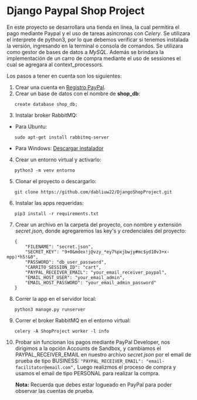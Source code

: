 # Django Paypal Shop Project 

En este proyecto se desarrollara una tienda en línea, la cual permitira el pago mediante Paypal y el uso de tareas asincronas con *Celery*. Se utilizara el interprete de python3, por lo que debemos verificar si tenemos instalada la versión, ingresando en la terminal o consola de comandos. Se utilizara como gestor de bases de datos a *MySQL*. Además se brindara la implementación de un carro de compra mediante el uso de sessiones el cual se agregara al context_processors.

Los pasos a tener en cuenta son los siguientes:
 1. Crear una cuenta en [Registro PayPal](URL "https://www.paypal.com/us/webapps/mpp/account-selection").
 2. Crear un base de datos con el nombre de **shop_db**:
 ```[sql]
    create database shop_db;
 ```
 3. Instalar broker RabbitMQ:
 * Para Ubuntu:
 ```
    sudo apt-get install rabbitmq-server
 ```
 * Para Windows:
    [Descargar instalador](URL "https://www.rabbitmq.com/install-windows.html")
 4. Crear un entorno virtual y activarlo:
 ```
    python3 -m venv entorno
 ```
 5. Clonar el proyecto o descargarlo:
 ```
    git clone https://github.com/dabliuw22/DjangoShopProject.git
 ```
 6. Instalar las apps requeridas:
 ```
    pip3 install -r requirements.txt
 ```
 7. Crear un archivo en la carpeta del proyecto, con nombre y extensión *secret.json*, donde agregaremos las key's y credenciales del proyecto:
 ```[json]
    {
        "FILENAME": "secret.json",
        "SECRET_KEY": "9+0&mdex!j@vzy_*ey7%pxjbwjy#mc$yd10v3+x-mpp)*h5!&0",
        "PASSWORD": "db_user_password",
        "CARRITO_SESSION_ID": "cart",
        "PAYPAL_RECEIVER_EMAIL": "your_email_receiver_paypal",
        "EMAIL_HOST_USER": "your_email_admin",
        "EMAIL_HOST_PASSWORD": "your_email_admin_password"
    }
 ```
 8. Correr la app en el servidor local:
 ```
    python3 manage.py runserver
 ```
 9. Correr el broker RabbitMQ en el entorno virtual:
 ```
    celery -A ShopProject worker -l info
 ```
 10. Probar sin funcionan los pagos mediante PayPal Developer, nos dirigimos a la opción Accounts de Sandbox,
    y cambiamos el PAYPAL_RECEIVER_EMAIL en nuestro archivo *secret.json* por el email de prueba de tipo BUSINESS:
    ```
    "PAYPAL_RECEIVER_EMAIL": "email-facilitator@email.com",
    ```
    Luego realizmos el proceso de compra y usamos el email de tipo PERSONAL para realizar la compra.
 
     **Nota:** Recuerda que debes estar logueado en PayPal para poder observar las cuentas de prueba.
